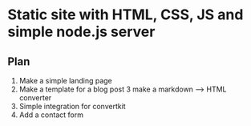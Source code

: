 # Static site with HTML, CSS, JS and simple node.js server



## Plan
1. Make a simple landing page
2. Make a template for a blog post
3 make a markdown --> HTML converter 
4. Simple integration for convertkit
5. Add a contact form